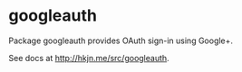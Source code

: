 googleauth
=====

Package googleauth provides OAuth sign-in using Google+.

See docs at http://hkjn.me/src/googleauth.
